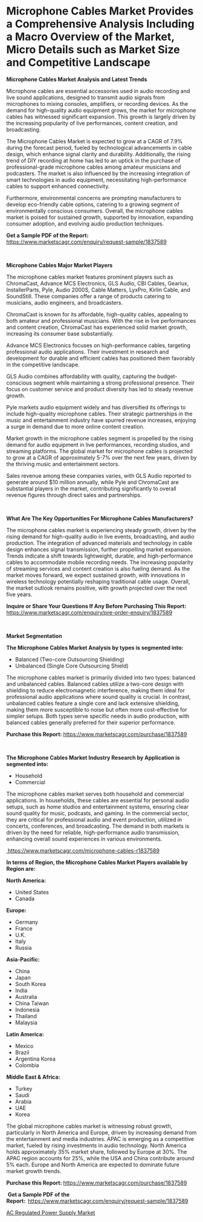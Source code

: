 <p><h1>Microphone Cables Market Provides a Comprehensive Analysis Including a Macro Overview of the Market, Micro Details such as Market Size and Competitive Landscape</h1></p><p><strong>Microphone Cables Market Analysis and Latest Trends</strong></p>
<p><p>Microphone cables are essential accessories used in audio recording and live sound applications, designed to transmit audio signals from microphones to mixing consoles, amplifiers, or recording devices. As the demand for high-quality audio equipment grows, the market for microphone cables has witnessed significant expansion. This growth is largely driven by the increasing popularity of live performances, content creation, and broadcasting.</p><p>The Microphone Cables Market is expected to grow at a CAGR of 7.9% during the forecast period, fueled by technological advancements in cable design, which enhance signal clarity and durability. Additionally, the rising trend of DIY recording at home has led to an uptick in the purchase of professional-grade microphone cables among amateur musicians and podcasters. The market is also influenced by the increasing integration of smart technologies in audio equipment, necessitating high-performance cables to support enhanced connectivity. </p><p>Furthermore, environmental concerns are prompting manufacturers to develop eco-friendly cable options, catering to a growing segment of environmentally conscious consumers. Overall, the microphone cables market is poised for sustained growth, supported by innovation, expanding consumer adoption, and evolving audio production techniques.</p></p>
<p><strong>Get a Sample PDF of the Report:&nbsp;</strong> <a href="https://www.marketscagr.com/enquiry/request-sample/1837589?utm_campaign=3228&utm_medium=2&utm_source=Github&utm_content=ia&utm_term=07042025&utm_id=microphone-cables">https://www.marketscagr.com/enquiry/request-sample/1837589</a></p>
<p>&nbsp;</p>
<p><strong>Microphone Cables Major Market Players</strong></p>
<p><p>The microphone cables market features prominent players such as ChromaCast, Advance MCS Electronics, GLS Audio, CBI Cables, Gearlux, InstallerParts, Pyle, Audio 2000S, Cable Matters, LyxPro, Kirlin Cable, and SoundStill. These companies offer a range of products catering to musicians, audio engineers, and broadcasters.</p><p>ChromaCast is known for its affordable, high-quality cables, appealing to both amateur and professional musicians. With the rise in live performances and content creation, ChromaCast has experienced solid market growth, increasing its consumer base substantially.</p><p>Advance MCS Electronics focuses on high-performance cables, targeting professional audio applications. Their investment in research and development for durable and efficient cables has positioned them favorably in the competitive landscape. </p><p>GLS Audio combines affordability with quality, capturing the budget-conscious segment while maintaining a strong professional presence. Their focus on customer service and product diversity has led to steady revenue growth.</p><p>Pyle markets audio equipment widely and has diversified its offerings to include high-quality microphone cables. Their strategic partnerships in the music and entertainment industry have spurred revenue increases, enjoying a surge in demand due to more online content creation.</p><p>Market growth in the microphone cables segment is propelled by the rising demand for audio equipment in live performances, recording studios, and streaming platforms. The global market for microphone cables is projected to grow at a CAGR of approximately 5-7% over the next few years, driven by the thriving music and entertainment sectors.</p><p>Sales revenue among these companies varies, with GLS Audio reported to generate around $10 million annually, while Pyle and ChromaCast are substantial players in the market, contributing significantly to overall revenue figures through direct sales and partnerships.</p></p>
<p>&nbsp;</p>
<p><strong>What Are The Key Opportunities For Microphone Cables Manufacturers?</strong></p>
<p><p>The microphone cables market is experiencing steady growth, driven by the rising demand for high-quality audio in live events, broadcasting, and audio production. The integration of advanced materials and technology in cable design enhances signal transmission, further propelling market expansion. Trends indicate a shift towards lightweight, durable, and high-performance cables to accommodate mobile recording needs. The increasing popularity of streaming services and content creation is also fueling demand. As the market moves forward, we expect sustained growth, with innovations in wireless technology potentially reshaping traditional cable usage. Overall, the market outlook remains positive, with growth projected over the next five years.</p></p>
<p><strong>Inquire or Share Your Questions If Any Before Purchasing This Report:</strong> <a href="https://www.marketscagr.com/enquiry/pre-order-enquiry/1837589?utm_campaign=3228&utm_medium=2&utm_source=Github&utm_content=ia&utm_term=07042025&utm_id=microphone-cables">https://www.marketscagr.com/enquiry/pre-order-enquiry/1837589</a></p>
<p>&nbsp;</p>
<p><strong>Market Segmentation</strong></p>
<p><strong>The Microphone Cables Market Analysis by types is segmented into:</strong></p>
<p><ul><li>Balanced (Two-core Outsourcing Shielding)</li><li>Unbalanced (Single Core Outsourcing Shield)</li></ul></p>
<p><p>The microphone cables market is primarily divided into two types: balanced and unbalanced cables. Balanced cables utilize a two-core design with shielding to reduce electromagnetic interference, making them ideal for professional audio applications where sound quality is crucial. In contrast, unbalanced cables feature a single core and lack extensive shielding, making them more susceptible to noise but often more cost-effective for simpler setups. Both types serve specific needs in audio production, with balanced cables generally preferred for their superior performance.</p></p>
<p><strong>Purchase this Report:&nbsp;</strong><a href="https://www.marketscagr.com/purchase/1837589?utm_campaign=3228&utm_medium=2&utm_source=Github&utm_content=ia&utm_term=07042025&utm_id=microphone-cables">https://www.marketscagr.com/purchase/1837589</a></p>
<p>&nbsp;</p>
<p><strong>The Microphone Cables Market Industry Research by Application is segmented into:</strong></p>
<p><ul><li>Household</li><li>Commercial</li></ul></p>
<p><p>The microphone cables market serves both household and commercial applications. In households, these cables are essential for personal audio setups, such as home studios and entertainment systems, ensuring clear sound quality for music, podcasts, and gaming. In the commercial sector, they are critical for professional audio and event production, utilized in concerts, conferences, and broadcasting. The demand in both markets is driven by the need for reliable, high-performance audio transmission, enhancing overall sound experiences in various environments.</p></p>
<p><a href="https://www.marketscagr.com/microphone-cables-r1837589?utm_campaign=3228&utm_medium=2&utm_source=Github&utm_content=ia&utm_term=07042025&utm_id=microphone-cables">&nbsp;https://www.marketscagr.com/microphone-cables-r1837589</a></p>
<p><strong>In terms of Region, the Microphone Cables Market Players available by Region are:</strong></p>
<p>
    <p> <strong> North America: </strong>
        <ul>
            <li>United States</li>
            <li>Canada</li>
        </ul>
        </p> 
    <p> <strong> Europe: </strong>
        <ul>
            <li>Germany</li>
            <li>France</li>
            <li>U.K.</li>
            <li>Italy</li>
            <li>Russia</li>
        </ul>
        </p> 
    <p> <strong> Asia-Pacific: </strong>
        <ul>
            <li>China</li>
            <li>Japan</li>
            <li>South Korea</li>
            <li>India</li>
            <li>Australia</li>
            <li>China Taiwan</li>
            <li>Indonesia</li>
            <li>Thailand</li>
            <li>Malaysia</li>
        </ul>
        </p> 
    <p> <strong> Latin America: </strong>
        <ul>
            <li>Mexico</li>
            <li>Brazil</li>
            <li>Argentina Korea</li>
            <li>Colombia</li>
        </ul>
        </p> 
    <p> <strong> Middle East & Africa: </strong>
        <ul>
            <li>Turkey</li>
            <li>Saudi</li>
            <li>Arabia</li>
            <li>UAE</li>
            <li>Korea</li>
        </ul>
    </p>
    </p>
<p><p>The global microphone cables market is witnessing robust growth, particularly in North America and Europe, driven by increasing demand from the entertainment and media industries. APAC is emerging as a competitive market, fueled by rising investments in audio technology. North America holds approximately 35% market share, followed by Europe at 30%. The APAC region accounts for 25%, while the USA and China contribute around 5% each. Europe and North America are expected to dominate future market growth trends.</p></p>
<p><strong>Purchase this Report: </strong><a href="https://www.marketscagr.com/purchase/1837589?utm_campaign=3228&utm_medium=2&utm_source=Github&utm_content=ia&utm_term=07042025&utm_id=microphone-cables">https://www.marketscagr.com/purchase/1837589</a></p>
<p>&nbsp;<strong>Get a Sample PDF of the Report:&nbsp;&nbsp;</strong><a href="https://www.marketscagr.com/enquiry/request-sample/1837589?utm_campaign=3228&utm_medium=2&utm_source=Github&utm_content=ia&utm_term=07042025&utm_id=microphone-cables">https://www.marketscagr.com/enquiry/request-sample/1837589</a></p>
<p><strong></strong></p>
<p><p><a href="https://github.com/shrebasokib/Market-Research-Report-List-1/blob/main/ac-regulated-power-supply-market.md?utm_campaign=3228&utm_medium=2&utm_source=Github&utm_content=ia&utm_term=07042025&utm_id=microphone-cables">AC Regulated Power Supply Market</a></p></p>